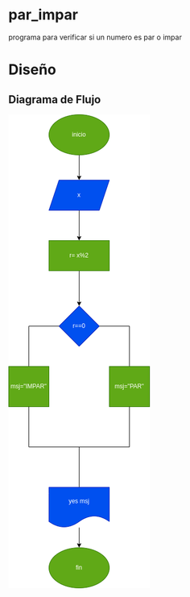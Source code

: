 # par_impar
programa para verificar si un numero es par o impar

# Diseño

## Diagrama de Flujo

![Diagrama de flujo](diagrama.png "Diagrama de flujo")